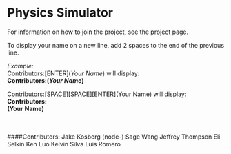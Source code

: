 Physics Simulator
=================

For information on how to join the project, see the [project page](tomhalstead.github.io/physics-simulator).

To display your name on a new line, add 2 spaces to the end of the previous line.

_Example:_  
Contributors:\[ENTER\](*Your Name*) will display:  
<b>Contributors:(*Your Name*)</b>  

Contributors:\[SPACE\]\[SPACE\]\[ENTER\](Your Name) will display:  
<b>Contributors:  
(Your Name)</b>

<br/>
<br/>
####Contributors:
Jake Kosberg (node-)  
Sage Wang  
Jeffrey Thompson  
Eli Selkin  
Ken Luo  
Kelvin Silva
Luis Romero  


